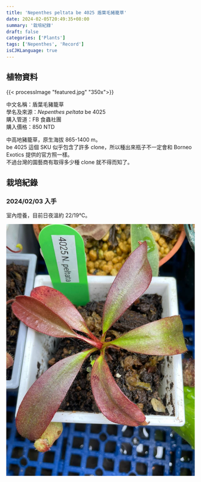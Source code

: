 ```yaml
---
title: 'Nepenthes peltata be 4025 盾葉毛豬籠草'
date: 2024-02-05T20:49:35+08:00
summary: '栽培紀錄'
draft: false
categories: ['Plants']
tags: ['Nepenthes', 'Record']
isCJKLanguage: true
---
```


## 植物資料

{{< processImage "featured.jpg" "350x">}}

中文名稱：盾葉毛豬籠草  
學名及來源：*Nepenthes peltata* be 4025  
購入管道：FB 食蟲社團  
購入價格：850 NTD  

中高地豬籠草，原生海拔 865-1400 m。  
be 4025 這個 SKU 似乎包含了許多 clone，所以種出來瓶子不一定會和 Borneo Exotics 提供的官方照一樣。  
不過台灣的園藝商有取得多少種 clone 就不得而知了。  

## 栽培紀錄

### 2024/02/03 入手

室內燈養，目前日夜溫約 22/19℃。  

![2024-02-03](./images/2024-02-03.jpg)
